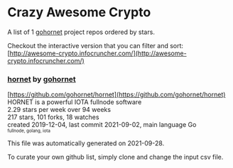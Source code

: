 # Crazy Awesome Crypto
A list of 1 [gohornet](https://github.com/gohornet) project repos ordered by stars.  

Checkout the interactive version that you can filter and sort: 
[http://awesome-crypto.infocruncher.com/](http://awesome-crypto.infocruncher.com/)  


### [hornet](https://github.com/gohornet/hornet) by [gohornet](https://github.com/gohornet)  
[https://github.com/gohornet/hornet](https://github.com/gohornet/hornet)  
HORNET is a powerful IOTA fullnode software  
2.29 stars per week over 94 weeks  
217 stars, 101 forks, 18 watches  
created 2019-12-04, last commit 2021-09-02, main language Go  
<sub><sup>fullnode, golang, iota</sup></sub>


This file was automatically generated on 2021-09-28.  

To curate your own github list, simply clone and change the input csv file.  